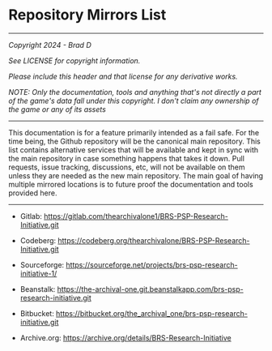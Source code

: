 # Repository Mirrors List

---

*Copyright 2024 - Brad D*

*See LICENSE for copyright information.*

*Please include this header and that license for any derivative works.*

*NOTE: Only the documentation, tools and anything that's not directly a part of the game's data fall under this copyright. I don't claim any ownership of the game or any of its assets*

---

This documentation is for a feature primarily intended as a fail safe. For the time being, the Github repository will be the canonical main repository. This list contains alternative services that will be available and kept in sync with the main repository in case something happens that takes it down. Pull requests, issue tracking, discussions, etc, will not be available on them unless they are needed as the new main repository. The main goal of having multiple mirrored locations is to future proof the documentation and tools provided here.

---

* Gitlab: https://gitlab.com/thearchivalone1/BRS-PSP-Research-Initiative.git

* Codeberg: https://codeberg.org/thearchivalone/BRS-PSP-Research-Initiative.git

* Sourceforge: https://sourceforge.net/projects/brs-psp-research-initiative-1/

* Beanstalk: https://the-archival-one.git.beanstalkapp.com/brs-psp-research-initiative.git

* Bitbucket: https://bitbucket.org/the_archival_one/brs-psp-research-initiative.git

* Archive.org: https://archive.org/details/BRS-Research-Initiative
